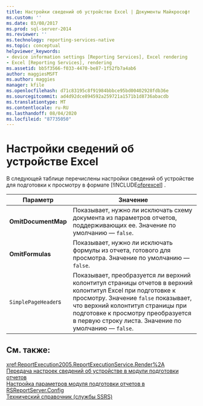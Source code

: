 ```yaml
---
title: Настройки сведений об устройстве Excel | Документы Майкрософт
ms.custom: ''
ms.date: 03/08/2017
ms.prod: sql-server-2014
ms.reviewer: ''
ms.technology: reporting-services-native
ms.topic: conceptual
helpviewer_keywords:
- device information settings [Reporting Services], Excel rendering
- Excel [Reporting Services], rendering
ms.assetid: bb5f3566-f033-4470-be87-1f52fb7a4ab6
author: maggiesMSFT
ms.author: maggies
manager: kfile
ms.openlocfilehash: d71c83195c8f91984bbbce95bd00402928fdb36e
ms.sourcegitcommit: ad4d92dce894592a259721a1571b1d8736abacdb
ms.translationtype: MT
ms.contentlocale: ru-RU
ms.lasthandoff: 08/04/2020
ms.locfileid: "87735050"
---
```

# <a name="excel-device-information-settings"></a>Настройки сведений об устройстве Excel
  В следующей таблице перечислены настройки сведений об устройстве для подготовки к просмотру в формате [!INCLUDE[ofprexcel](../includes/ofprexcel-md.md)] .  
  
|Параметр|Значение|  
|-------------|-----------|  
|**OmitDocumentMap**|Показывает, нужно ли исключать схему документа из параметров отчетов, поддерживающих ее. Значение по умолчанию — `false`.|  
|**OmitFormulas**|Показывает, нужно ли исключать формулы из отчета, готового для просмотра. Значение по умолчанию — `false`.|  
|`SimplePageHeade`rs|Показывает, преобразуется ли верхний колонтитул страницы отчетов в верхний колонтитул Excel при подготовке к просмотру. Значение `false` показывает, что верхний колонтитул страницы при подготовке к просмотру преобразуется в первую строку листа. Значение по умолчанию — `false`.|  
  
## <a name="see-also"></a>См. также:  
 <xref:ReportExecution2005.ReportExecutionService.Render%2A>   
 [Передача настроек сведений об устройстве в модули подготовки отчетов](report-server-web-service/net-framework/passing-device-information-settings-to-rendering-extensions.md)   
 [Настройка параметров модуля подготовки отчетов в RSReportServer.Config](customize-rendering-extension-parameters-in-rsreportserver-config.md)   
 [Технический справочник (службы SSRS)](../../2014/reporting-services/technical-reference-ssrs.md)  
  
  
